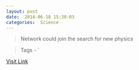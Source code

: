 ```yaml
---
layout: post
date:  2014-06-18 15:30:03 
categories:  Science   
---
```


> Network could join the search for new physics

>Tags -                    `

[Visit Link](http://feedproxy.google.com/~r/PhysicsWorld/~3/k-wJyA_5DwM/entangled-clocks-could-provide-accurate-world-time-standard)
